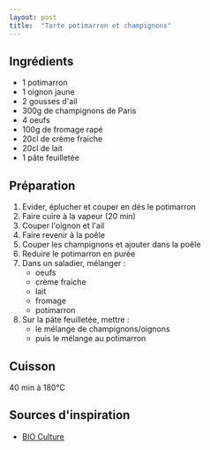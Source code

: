 ```yaml
---
layout: post
title:  "Tarte potimarron et champignons"
---
```


## Ingrédients

* 1 potimarron
* 1 oignon jaune
* 2 gousses d'ail
* 300g de champignons de Paris
* 4 oeufs
* 100g de fromage rapé
* 20cl de crème fraiche
* 20cl de lait
* 1 pâte feuilletée

## Préparation

1. Evider, éplucher et couper en dés le potimarron
1. Faire cuire à la vapeur (20 min)
1. Couper l'oignon et l'ail
1. Faire revenir à la poêle
1. Couper les champignons et ajouter dans la poêle
1. Reduire le potimarron en purée 
1. Dans un saladier, mélanger : 
   * oeufs
   * crème fraiche
   * lait 
   * fromage 
   * potimarron
1. Sur la pâte feuilletée, mettre : 
   * le mélange de champignons/oignons
   * puis le mélange au potimarron

## Cuisson

40 min à 180°C

## Sources d'inspiration

* [BIO Culture](https://biocultureetvous.org/)
